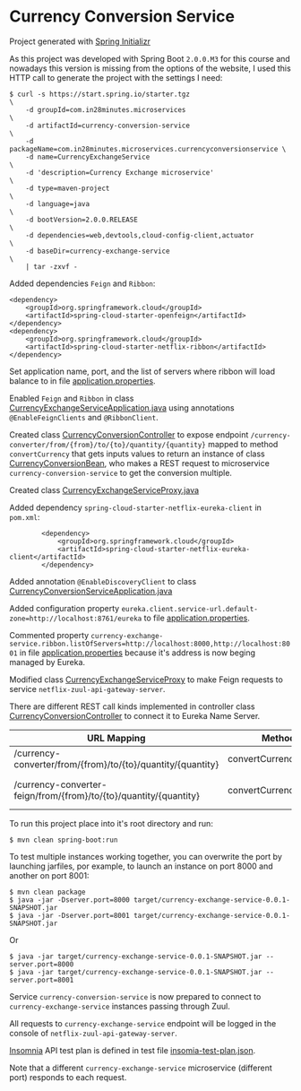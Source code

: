 # Currency Conversion Service

Project generated with [Spring Initializr](https://start.spring.io/)

As this project was developed with Spring Boot `2.0.0.M3` for this course and
nowadays this version is missing from the options of the website, I used this
HTTP call to generate the project with the settings I need:

```
$ curl -s https://start.spring.io/starter.tgz                              \
    -d groupId=com.in28minutes.microservices                               \
    -d artifactId=currency-conversion-service                              \
    -d packageName=com.in28minutes.microservices.currencyconversionservice \
    -d name=CurrencyExchangeService                                        \
    -d 'description=Currency Exchange microservice'                        \
    -d type=maven-project                                                  \
    -d language=java                                                       \
    -d bootVersion=2.0.0.RELEASE                                           \
    -d dependencies=web,devtools,cloud-config-client,actuator              \
    -d baseDir=currency-exchange-service                                   \
    | tar -zxvf -
```

Added dependencies `Feign` and `Ribbon`:

```
<dependency>
    <groupId>org.springframework.cloud</groupId>
    <artifactId>spring-cloud-starter-openfeign</artifactId>
</dependency>
<dependency>
    <groupId>org.springframework.cloud</groupId>
    <artifactId>spring-cloud-starter-netflix-ribbon</artifactId>
</dependency>
```

Set application name, port, and the list of servers where ribbon will load
balance to in file [application.properties](src/main/resources/application.properties).

Enabled `Feign` and `Ribbon` in class [CurrencyExchangeServiceApplication.java](src/main/java/com/in28minutes/microservices/currencyconversionservice/CurrencyExchangeServiceApplication.java)
using annotations `@EnableFeignClients` and `@RibbonClient`.

Created class [CurrencyConversionController](src/main/java/com/in28minutes/microservices/CurrencyConversionController.java)
to expose endpoint `/currency-converter/from/{from}/to/{to}/quantity/{quantity}`
mapped to method `convertCurrency` that gets inputs values to return an
instance of class [CurrencyConversionBean](src/main/java/com/in28minutes/microservices/CurrencyConversionBean.java),
who makes a REST request to microservice `currency-conversion-service` to get
the conversion multiple.

Created class [CurrencyExchangeServiceProxy.java](src/main/java/com/in28minutes/microservices/currencyconversionservice/CurrencyExchangeServiceProxy.java)

Added dependency `spring-cloud-starter-netflix-eureka-client` in `pom.xml`:

```
		<dependency>
			<groupId>org.springframework.cloud</groupId>
			<artifactId>spring-cloud-starter-netflix-eureka-client</artifactId>
		</dependency>
```


Added annotation `@EnableDiscoveryClient` to class [CurrencyConversionServiceApplication.java](src/main/java/com/in28minutes/microservices/currencyconversionservice/CurrencyConversionServiceApplication.java) 

Added configuration property `eureka.client.service-url.default-zone=http://localhost:8761/eureka` to file [application.properties](src/main/resources/application.properties).

Commented property `currency-exchange-service.ribbon.listOfServers=http://localhost:8000,http://localhost:8001` in file [application.properties](src/main/resources/application.properties)
because it's address is now beging managed by Eureka.

Modified class [CurrencyExchangeServiceProxy](src/main/java/com/in28minutes/microservices/currencyconversionservice/CurrencyExchangeServiceProxy.java) to make Feign requests to service `netflix-zuul-api-gateway-server`.


There are different REST call kinds implemented in controller class [CurrencyConversionController](src/main/java/com/in28minutes/microservices/CurrencyConversionController.java)
to connect it to Eureka Name Server.

| URL Mapping                                                       | Method                 | Description          |
|-------------------------------------------------------------------|------------------------|----------------------|
| /currency-converter/from/{from}/to/{to}/quantity/{quantity}       | convertCurrency()      | RestTemplate based   |
| /currency-converter-feign/from/{from}/to/{to}/quantity/{quantity} | convertCurrencyFeign() | Feign + Ribbon based |

To run this project place into it's root directory and run:

```
$ mvn clean spring-boot:run
```

To test multiple instances working together, you can overwrite the port by launching
jarfiles, por example, to launch an instance on port 8000 and another on port 8001:

```
$ mvn clean package
$ java -jar -Dserver.port=8000 target/currency-exchange-service-0.0.1-SNAPSHOT.jar
$ java -jar -Dserver.port=8001 target/currency-exchange-service-0.0.1-SNAPSHOT.jar
```

Or

```
$ java -jar target/currency-exchange-service-0.0.1-SNAPSHOT.jar --server.port=8000
$ java -jar target/currency-exchange-service-0.0.1-SNAPSHOT.jar --server.port=8001
```

Service `currency-conversion-service` is now prepared to connect
to `currency-exchange-service` instances passing through Zuul.

All requests to `currency-exchange-service` endpoint will be logged in the console of `netflix-zuul-api-gateway-server`.

[Insomnia](https://insomnia.rest/) API test plan is defined in
test file [insomia-test-plan.json](insomia-test-plan.json).

Note that a different `currency-exchange-service`
microservice (different port) responds to each request.